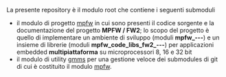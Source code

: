 La presente repository è il modulo root che contiene i seguenti submoduli
- il modulo di progetto [mpfw](https://github.com/MuraDaco/mpfw/tree/main) in cui sono presenti il codice sorgente e la documentazione del progetto **MPFW / FW2**; lo scopo del progetto è quello di implementare un ambiente di sviluppo (moduli **mpfw_---**) e un insieme di librerie (moduli **mpfw_code_libs_fw2_---**) per applicazioni embedded **multipiattaforma** su microprocessori 8, 16 e 32 bit 
- il modulo di utility [gmms](https://github.com/MuraDaco/gmms/tree/main) per una gestione veloce dei submodules di git di cui è costituito il modulo  [mpfw](https://github.com/MuraDaco/mpfw/tree/main).

